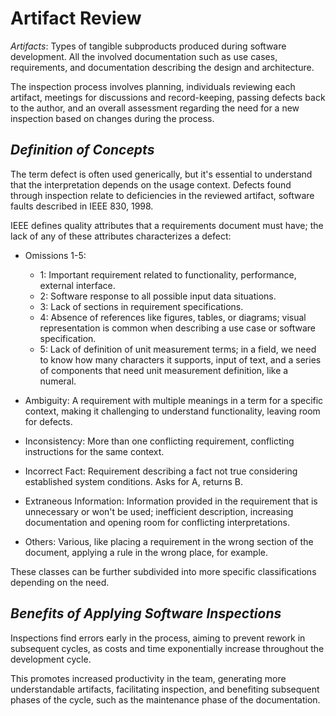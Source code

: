 # **Artifact Review**

*Artifacts*: Types of tangible subproducts produced during software development. All the involved documentation such as use cases, requirements, and documentation describing the design and architecture.

The inspection process involves planning, individuals reviewing each artifact, meetings for discussions and record-keeping, passing defects back to the author, and an overall assessment regarding the need for a new inspection based on changes during the process.

## *Definition of Concepts*

The term defect is often used generically, but it's essential to understand that the interpretation depends on the usage context. Defects found through inspection relate to deficiencies in the reviewed artifact, software faults described in IEEE 830, 1998.

IEEE defines quality attributes that a requirements document must have; the lack of any of these attributes characterizes a defect:

- Omissions 1-5:
  - 1: Important requirement related to functionality, performance, external interface.
  - 2: Software response to all possible input data situations.
  - 3: Lack of sections in requirement specifications.
  - 4: Absence of references like figures, tables, or diagrams; visual representation is common when describing a use case or software specification.
  - 5: Lack of definition of unit measurement terms; in a field, we need to know how many characters it supports, input of text, and a series of components that need unit measurement definition, like a numeral.

- Ambiguity: A requirement with multiple meanings in a term for a specific context, making it challenging to understand functionality, leaving room for defects.

- Inconsistency: More than one conflicting requirement, conflicting instructions for the same context.

- Incorrect Fact: Requirement describing a fact not true considering established system conditions. Asks for A, returns B.

- Extraneous Information: Information provided in the requirement that is unnecessary or won't be used; inefficient description, increasing documentation and opening room for conflicting interpretations.

- Others: Various, like placing a requirement in the wrong section of the document, applying a rule in the wrong place, for example.

These classes can be further subdivided into more specific classifications depending on the need.

## *Benefits of Applying Software Inspections*

Inspections find errors early in the process, aiming to prevent rework in subsequent cycles, as costs and time exponentially increase throughout the development cycle.

This promotes increased productivity in the team, generating more understandable artifacts, facilitating inspection, and benefiting subsequent phases of the cycle, such as the maintenance phase of the documentation.
